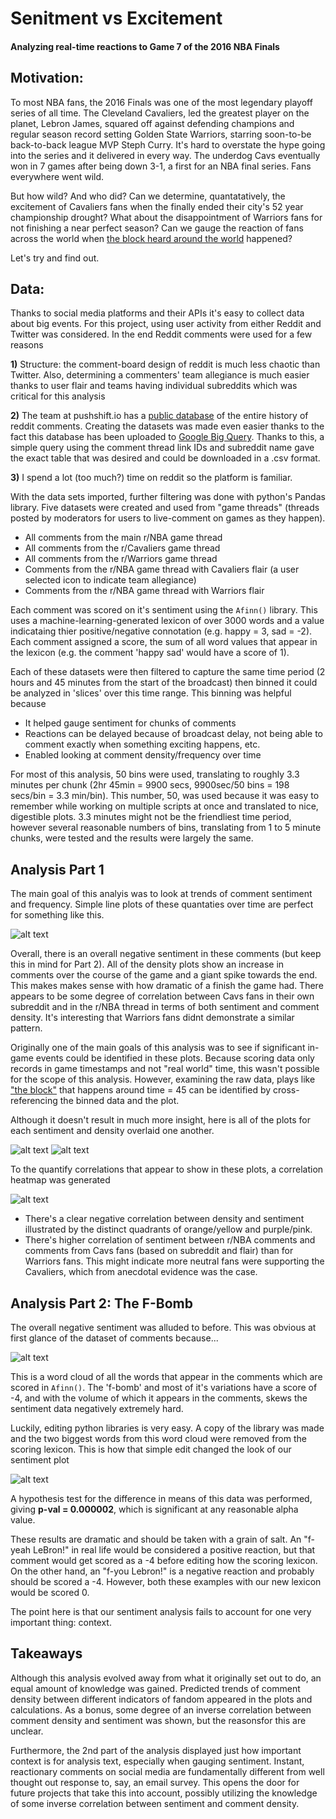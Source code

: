 # Senitment vs Excitement
#### Analyzing real-time reactions to Game 7 of the 2016 NBA Finals

## Motivation:
To most NBA fans, the 2016 Finals was one of the most legendary playoff series of all time. The Cleveland Cavaliers, led the greatest player on the planet, Lebron James, squared off against defending champions and regular season record setting Golden State Warriors, starring soon-to-be back-to-back league MVP Steph Curry. It's hard to overstate the hype going into the series and it delivered in every way. The underdog Cavs eventually won in 7 games after being down 3-1, a first for an NBA final series. Fans everywhere went wild. 

But how wild? And who did? Can we determine, quantatatively, the excitement of Cavaliers fans when the finally ended their city's 52 year championship drought? What about the disappointment of Warriors fans for not finishing a near perfect season? Can we gauge the reaction of fans across the world when [the block heard around the world](https://youtu.be/wgVOgGLtPtc?t=177) happened?

Let's try and find out.

## Data:
Thanks to social media platforms and their APIs it's easy to collect data about big events. For this project, using user activity from either Reddit and Twitter was considered. In the end Reddit comments were used for a few reasons

  **1)** Structure: the comment-board design of reddit is much less chaotic than Twitter. Also, determining a commenters' team    allegiance is much easier thanks to user flair and teams having individual subreddits which was critical for this analysis
  
  **2)** The team at pushshift.io has a [public database](https://files.pushshift.io/reddit/comments/) of the entire history of reddit comments. Creating the datasets was made even easier thanks to the fact this database has been uploaded to [Google Big Query](https://bigquery.cloud.google.com/dataset/fh-bigquery:reddit_comments). Thanks to this, a simple query using the comment thread link IDs and subreddit name gave the exact table that was desired and could be downloaded in a .csv format. 
  
  **3)** I spend a lot (too much?) time on reddit so the platform is familiar.
 


 With the data sets imported, further filtering was done with python's Pandas library. Five datasets were created and used from "game threads" (threads posted by moderators for users to live-comment on games as they happen).
 
 * All comments from the main r/NBA game thread
 * All comments from the r/Cavaliers game thread
 * All comments from the r/Warriors game thread
 * Comments from the r/NBA game thread with Cavaliers flair (a user selected icon to indicate team allegiance)
 * Comments from the r/NBA game thread with Warriors flair

 Each comment was scored on it's sentiment using the `Afinn()` library. This uses a machine-learning-generated lexicon of over 3000 words and a value indicataing thier positive/negative connotation (e.g. happy = 3, sad = -2). Each comment assigned a score, the sum of all word values that appear in the lexicon (e.g. the comment 'happy sad' would have a score of 1).
 
 Each of these datasets were then filtered to capture the same time period (2 hours and 45 minutes from the start of the broadcast) then binned it could be analyzed in 'slices' over this time range. This binning was helpful because
 
 * It helped gauge sentiment for chunks of comments
 * Reactions can be delayed because of broadcast delay, not being able to comment exactly when something exciting happens, etc.
 * Enabled looking at comment density/frequency over time
 
 For most of this analysis, 50 bins were used, translating to roughly 3.3 minutes per chunk (2hr 45min = 9900 secs, 9900sec/50 bins = 198 secs/bin = 3.3 min/bin). This number, 50, was used because it was easy to remember while working on multiple scripts at once and translated to nice, digestible plots. 3.3 minutes might not be the friendliest time period, however several reasonable numbers of bins, translating from 1 to 5 minute chunks, were tested and the results were largely the same.

 
 ## Analysis Part 1
 

The main goal of this analyis was to look at trends of comment sentiment and frequency. Simple line plots of these quantaties over time are perfect for something like this.

![alt text](https://github.com/LucasXavierChurchman/Capstone1/blob/master/images/MeanScoreCommentDensityDefault.png "main")

Overall, there is an overall negative sentiment in these comments (but keep this in mind for Part 2). All of the density plots show an increase in comments over the course of the game and a giant spike towards the end. This makes makes sense with how dramatic of a finish the game had. There appears to be some degree of correlation between Cavs fans in their own subreddit and in the r/NBA thread in terms of both sentiment and comment density. It's interesting that Warriors fans didnt demonstrate a similar pattern.

Originally one of the main goals of this analysis was to see if significant in-game events could be identified in these plots. Because scoring data only records in game timestamps and not "real world" time, this wasn't possible for the scope of this analysis. However, examining the raw data, plays like ["the block"](https://youtu.be/wgVOgGLtPtc?t=177) that happens around time = 45 can be identified by cross-referencing the binned data and the plot.

Although it doesn't result in much more insight, here is all of the plots for each sentiment and density overlaid one another.

![alt text](https://github.com/LucasXavierChurchman/Capstone1/blob/master/images/MeanScoreOverlap.png "overlap scores")
![alt text](https://github.com/LucasXavierChurchman/Capstone1/blob/master/images/CommentDensityOverlap.png "overlap densities")



To the quantify correlations that appear to show in these plots, a correlation heatmap was generated

![alt text](https://github.com/LucasXavierChurchman/Capstone1/blob/master/images/Correlation.png "heatmap")

* There's a clear negative correlation between density and sentiment illustrated by the distinct quadrants of orange/yellow and purple/pink.
* There's higher correlation of sentiment between r/NBA comments and comments from Cavs fans (based on subreddit and flair) than for Warriors fans. This might indicate more neutral fans were supporting the Cavaliers, which from anecdotal evidence was the case.


## Analysis Part 2: The F-Bomb

The overall negative sentiment was alluded to before. This was obvious at first glance of the dataset of comments because...  

![alt text](https://github.com/LucasXavierChurchman/Capstone1/blob/master/images/WordCloudCensored.png "wordcloud")

This is a word cloud of all the words that appear in the comments which are scored in `Afinn()`. The 'f-bomb' and most of it's variations have a score of -4, and with the volume of which it appears in the comments, skews the sentiment data negatively extremely hard.

Luckily, editing python libraries is very easy. A copy of the library was made and the two biggest words from this word cloud were removed from the scoring lexicon. This is how that simple edit changed the look of our sentiment plot

![alt text](https://github.com/LucasXavierChurchman/Capstone1/blob/master/images/CommentDensityCustomAfinn.png "defaultvcustomafinn")

A hypothesis test for the difference in means of this data was performed, giving **p-val = 0.000002**, which is significant at any reasonable alpha value.

These results are dramatic and should be taken with a grain of salt. An "f-yeah LeBron!" in real life would be considered a positive reaction, but that comment would get scored as a -4 before editing how the scoring lexicon. On the other hand, an "f-you Lebron!" is a negative reaction and probably should be scored a -4. However, both these examples with our new lexicon would be scored 0.

The point here is that our sentiment analysis fails to account for one very important thing: context.

## Takeaways
Although this analysis evolved away from what it originally set out to do, an equal amount of knowledge was gained. Predicted trends of comment density between different indicators of fandom appeared in the plots and calculations. As a bonus, some degree of an inverse correlation between comment density and sentiment was shown, but the reasonsfor this are unclear.

Furthermore, the 2nd part of the analysis displayed just how important context is for analysis text, especially when gauging sentiment. Instant, reactionary comments on social media are fundamentally different from well thought out response to, say, an email survey. This opens the door for future projects that take this into account, possibly utilizing the knowledge of some inverse correlation between sentiment and comment density.